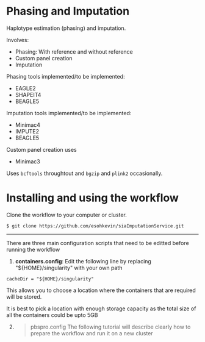 # Phasing and Imputation
Haplotype estimation (phasing) and imputation.

Involves:

- Phasing: With reference and without reference
- Custom panel creation
- Imputation

Phasing tools implemented/to be implemented:
- EAGLE2
- SHAPEIT4
- BEAGLE5

Imputation tools implemented/to be implemented:
- Minimac4
- IMPUTE2
- BEAGLE5

Custom panel creation uses
- Minimac3

Uses ```bcftools``` throughtout and ```bgzip``` and ```plink2``` occasionally.

# Installing and using the workflow
Clone the workflow to your computer or cluster.
```
$ git clone https://github.com/esohkevin/siaImputationService.git
```
---------------------

There are three main configuration scripts that need to be editted before running the workflow

1) **containers.config**: Edit the following line by replacing "${HOME}/singularity" with your own path
```
cacheDir = "${HOME}/singularity"
```
This allows you to choose a location where the containers that are required will be stored.

It is best to pick a location with enough storage capacity as the total size of all the
containers could be upto 5GB

2) > pbspro.config
The following tutorial will describe clearly how to prepare the workflow and run it on a new cluster

